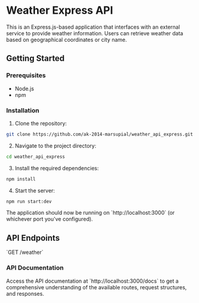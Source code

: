 # Weather Express API

This is an Express.js-based application that interfaces with an external service to provide weather information. Users can retrieve weather data based on geographical coordinates or city name.



## Getting Started

### Prerequisites

- Node.js
- npm

### Installation

1. Clone the repository:
```bash
git clone https://github.com/ak-2014-marsupial/weather_api_express.git
```

2. Navigate to the project directory:
```bash
cd weather_api_express
```

3. Install the required dependencies:
```bash
npm install
```

4. Start the server:
```bash
npm run start:dev
```

The application should now be running on \`http://localhost:3000` (or whichever port you've configured).

## API Endpoints

\`GET /weather\`

### API Documentation

Access the API documentation at \`http://localhost:3000/docs` to get a comprehensive understanding of the available routes, request structures, and responses.

